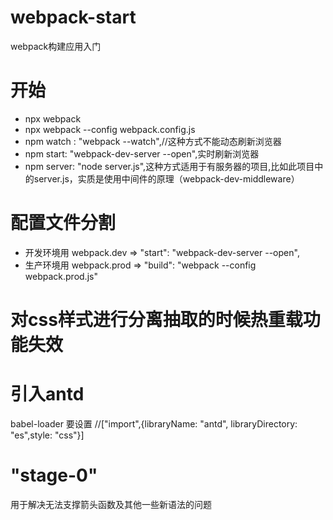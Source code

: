 # webpack-start
webpack构建应用入门
# 开始
* npx webpack
* npx webpack --config webpack.config.js
* npm watch : "webpack --watch",//这种方式不能动态刷新浏览器
* npm start: "webpack-dev-server --open",实时刷新浏览器
* npm server: "node server.js",这种方式适用于有服务器的项目,比如此项目中的server.js，实质是使用中间件的原理（webpack-dev-middleware）
# 配置文件分割
* 开发环境用 webpack.dev => "start": "webpack-dev-server --open",
* 生产环境用 webpack.prod => "build": "webpack --config webpack.prod.js"
# 对css样式进行分离抽取的时候热重载功能失效
# 引入antd
babel-loader 要设置 //["import",{libraryName: "antd", libraryDirectory: "es",style: "css"}]
# "stage-0"
用于解决无法支撑箭头函数及其他一些新语法的问题